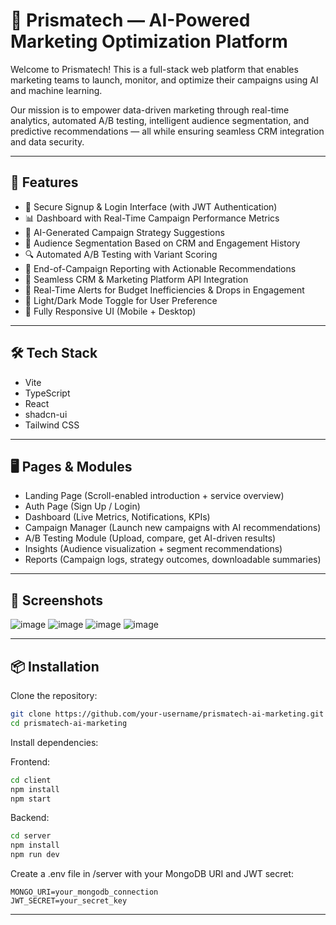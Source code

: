 
# 🧠 Prismatech — AI-Powered Marketing Optimization Platform

Welcome to Prismatech! This is a full-stack web platform that enables marketing teams to launch, monitor, and optimize their campaigns using AI and machine learning.

Our mission is to empower data-driven marketing through real-time analytics, automated A/B testing, intelligent audience segmentation, and predictive recommendations — all while ensuring seamless CRM integration and data security.

---

## 🚀 Features

- 🔐 Secure Signup & Login Interface (with JWT Authentication)
- 📊 Dashboard with Real-Time Campaign Performance Metrics
- 🧠 AI-Generated Campaign Strategy Suggestions
- 🎯 Audience Segmentation Based on CRM and Engagement History
- 🔍 Automated A/B Testing with Variant Scoring
- 📝 End-of-Campaign Reporting with Actionable Recommendations
- 🔄 Seamless CRM & Marketing Platform API Integration
- 🔔 Real-Time Alerts for Budget Inefficiencies & Drops in Engagement
- 🌙 Light/Dark Mode Toggle for User Preference
- 📱 Fully Responsive UI (Mobile + Desktop)

---

## 🛠️ Tech Stack
- Vite
- TypeScript
- React
- shadcn-ui
- Tailwind CSS
---

## 🖥️ Pages & Modules

- Landing Page (Scroll-enabled introduction + service overview)
- Auth Page (Sign Up / Login)
- Dashboard (Live Metrics, Notifications, KPIs)
- Campaign Manager (Launch new campaigns with AI recommendations)
- A/B Testing Module (Upload, compare, get AI-driven results)
- Insights (Audience visualization + segment recommendations)
- Reports (Campaign logs, strategy outcomes, downloadable summaries)

---

## 📸 Screenshots

![image](https://github.com/user-attachments/assets/9829ac61-089c-460b-9bd9-29789995ce3b)
![image](https://github.com/user-attachments/assets/1b534392-566c-405a-a7c0-21fffef19e12)
![image](https://github.com/user-attachments/assets/edb7206c-a99c-431d-bccf-060b8608040c)
![image](https://github.com/user-attachments/assets/0d41ac33-fc25-4838-b1af-058b57f5ce4c)




---

## 📦 Installation

Clone the repository:

```bash
git clone https://github.com/your-username/prismatech-ai-marketing.git
cd prismatech-ai-marketing
```

Install dependencies:

Frontend:

```bash
cd client
npm install
npm start
```

Backend:

```bash
cd server
npm install
npm run dev
```

Create a .env file in /server with your MongoDB URI and JWT secret:

```env
MONGO_URI=your_mongodb_connection
JWT_SECRET=your_secret_key
```

---





